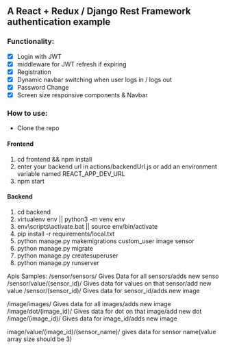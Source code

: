 ## A React + Redux / Django Rest Framework authentication example

### Functionality:

- [x] Login with JWT
- [x] middleware for JWT refresh if expiring
- [x] Registration
- [x] Dynamic navbar switching when user logs in / logs out
- [x] Password Change
- [x] Screen size responsive components & Navbar

### How to use:

- Clone the repo

#### Frontend

1. cd frontend && npm install
2. enter your backend url in actions/backendUrl.js or add an environment variable named REACT_APP_DEV_URL
3. npm start

#### Backend

1. cd backend
2. virtualenv env || python3 -m venv env
3. env\scripts\activate.bat || source env/bin/activate
4. pip install -r requirements/local.txt
5. python manage.py makemigrations custom_user image sensor
6. python manage.py migrate
7. python manage.py createsuperuser
8. python manage.py runserver


Apis Samples:
/sensor/sensors/                Gives Data for all sensors/adds new senso
/sensor/value/(sensor_id)/      Gives data for values on that sensor/add new value
/sensor/(sensor_id)/            Gives data for sensor_id/adds new image


/image/images/                  Gives data for all images/adds new image
/image/dot/(image_id)/          Gives data for dot on that image/add new dot
/image/(image_id)/              Gives data for image_id/adds new image

image/value/(image_id)/(sensor_name)/   gives data for sensor name(value array size should be 3)